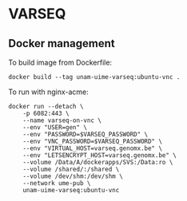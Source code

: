 # VARSEQ

## Docker management

To build image from Dockerfile:

    docker build --tag unam-uime-varseq:ubuntu-vnc .

To run with nginx-acme:

    docker run --detach \
        -p 6082:443 \
        --name varseq-on-vnc \
        --env "USER=gen" \
        --env "PASSWORD=$VARSEQ_PASSWORD" \
        --env "VNC_PASSWORD=$VARSEQ_PASSWORD" \
        --env "VIRTUAL_HOST=varseq.genomx.be" \
        --env "LETSENCRYPT_HOST=varseq.genomx.be" \
        --volume /Data/A/dockerapps/SVS:/Data:ro \
        --volume /shared/:/shared \
        --volume /dev/shm:/dev/shm \
        --network ume-pub \
        unam-uime-varseq:ubuntu-vnc
